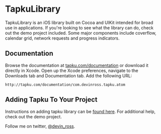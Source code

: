 TapkuLibrary
============
TapkuLibrary is an iOS library built on Cocoa and UIKit intended for broad use in applications. If you're looking to see what the library can do, check out the demo project included. Some major components include coverflow, calendar grid, network requests and progress indicators.


## Documentation
Browse the documentation at [tapku.com/documentation](http://tapku.com/documentation/) or download it directly in Xcode. Open up the Xcode preferences, navigate to the Downloads tab and Documentation tab. Add the following URL:

	http://tapku.com/documentation/com.devinross.tapku.atom


## Adding Tapku To Your Project 
Instructions on adding tapku library can be [found here](https://github.com/devinross/tapkulibrary/wiki/Adding-Tapku-to-Your-Project-in-XCode-4). For additional help, check out the demo project.


Follow me on twitter, [@devin_ross](http://twitter.com/devin_ross).
